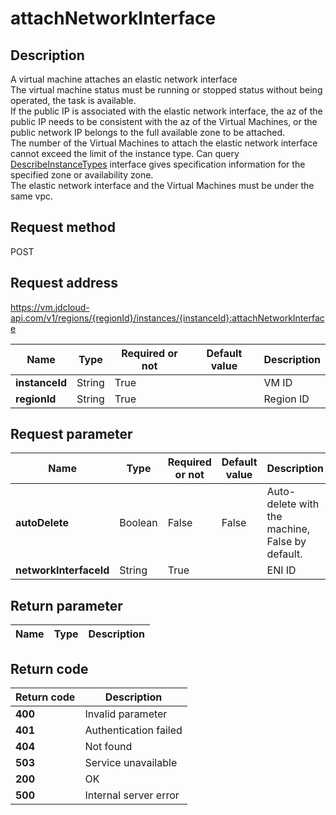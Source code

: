 # attachNetworkInterface


## Description
A virtual machine attaches an elastic network interface <br>
The virtual machine status must be running or stopped status without being operated,  the task is available. <br>
If the public IP is associated with the elastic network interface,  the az of the public IP needs to be consistent with the az of the Virtual Machines,  or the public network IP belongs to the full available zone to be attached. <br>
The number of the Virtual Machines to attach the elastic network interface cannot exceed the limit of the instance type. Can query <a href = "https://www.jdcloud.com/help/detail/2901/isCatalog/1"> DescribeInstanceTypes</a> interface gives specification information for the specified zone or availability zone. <br>
The elastic network interface and the Virtual Machines must be under the same vpc.


## Request method
POST

## Request address
https://vm.jdcloud-api.com/v1/regions/{regionId}/instances/{instanceId}:attachNetworkInterface

|Name|Type|Required or not|Default value|Description|
|---|---|---|---|---|
|**instanceId**|String|True||VM ID|
|**regionId**|String|True||Region ID|

## Request parameter
|Name|Type|Required or not|Default value|Description|
|---|---|---|---|---|
|**autoDelete**|Boolean|False|False|Auto-delete with the machine, False by default.|
|**networkInterfaceId**|String|True||ENI ID|


## Return parameter
|Name|Type|Description|
|---|---|---|



## Return code
|Return code|Description|
|---|---|
|**400**|Invalid parameter|
|**401**|Authentication failed|
|**404**|Not found|
|**503**|Service unavailable|
|**200**|OK|
|**500**|Internal server error|
